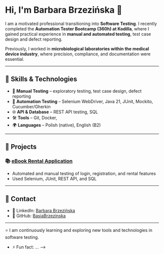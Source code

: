 # Hi, I'm Barbara Brzezińska 👋

I am a motivated professional transitioning into **Software Testing**. I recently completed the **Automation Tester Bootcamp (360h) at Kodilla**, where I gained practical experience in **manual and automated testing**, test case design and defect reporting.

Previously, I worked in **microbiological laboratories within the medical device industry**, where precision, compliance, and documentation were essential.

---

## 🔹 Skills & Technologies

- 🧪 **Manual Testing** – exploratory testing, test case design, defect reporting  
- 🤖 **Automation Testing** – Selenium WebDriver, Java 21, JUnit, Mockito, Cucumber/Gherkin  
- 🌐 **API & Database** – REST API testing, SQL  
- 🛠️ **Tools** – Git, Docker, 
- 🌍 **Languages** – Polish (native), English (B2)

---

## 🔹 Projects

### 📚 [eBook Rental Application](https://github.com/BasiaBrzezinska/ebookrental-automation-tests)
- Automated and manual testing of login, registration, and rental features  
- Used Selenium, JUnit, REST API, and SQL  

---

## 🔹 Contact

- 🔗 LinkedIn: [Barbara Brzezińska](https://www.linkedin.com/in/barbara-brzezi%C5%84ska-984700131/)  
- 🐙 GitHub: [BasiaBrzezinska](https://github.com/BasiaBrzezinska)  

---

⭐ I am continuously learning and exploring new tools and technologies in software testing.

- ⚡ Fun fact: ...
-->
